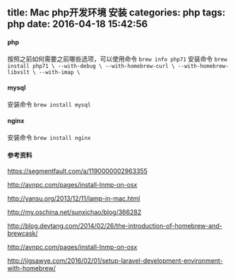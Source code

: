 title: Mac php开发环境 安装
categories: php
tags: php
date: 2016-04-18 15:42:56
---



#### php

按照之前如何需要之前哪些选项，可以使用命令
``
  brew info php71
``
安装命令
``
brew install php71 \
--with-debug \
--with-homebrew-curl \
--with-homebrew-libxslt \
--with-imap \
``

#### mysql

安装命令
``
brew install mysql
``

#### nginx
安装命令
``
brew install nginx
``

#### 参考资料
https://segmentfault.com/a/1190000002963355

http://avnpc.com/pages/install-lnmp-on-osx

http://yansu.org/2013/12/11/lamp-in-mac.html

http://my.oschina.net/sunxichao/blog/366282

http://blog.devtang.com/2014/02/26/the-introduction-of-homebrew-and-brewcask/

http://avnpc.com/pages/install-lnmp-on-osx

http://jigsawye.com/2016/02/01/setup-laravel-development-environment-with-homebrew/
